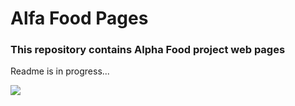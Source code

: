 # Alfa Food Pages
### This repository contains Alpha Food project web pages


Readme is in progress...



![](https://camo.githubusercontent.com/2c73523aa4e9fc20123e247b3ea69fc93d38c56138b2f7adce7e89199e2b7478/68747470733a2f2f692e766173336b2e72752f6478712e6a7067)
